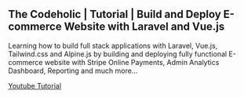 ## The Codeholic | Tutorial | Build and Deploy E-commerce Website with Laravel and Vue.js

Learning how to build full stack applications with Laravel, Vue.js, Tailwind.css and Alpine.js by building and deploying fully functional E-commerce website with Stripe Online Payments, Admin Analytics Dashboard, Reporting and much more...

[Youtube Tutorial](https://www.youtube.com/watch?v=jffKw_NMfnw&list=LL&index=3&ab_channel=TheCodeholic)
